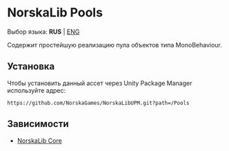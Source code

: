 # NorskaLib Pools
Выбор языка: **RUS** | [ENG](https://github.com/NorskaGames/NorskaLibUPM/blob/master/Pools/README.md)

Содержит простейшую реализацию пула объектов типа MonoBehaviour.

## Установка
Чтобы установить данный ассет через Unity Package Manager используйте адрес:
```
https://github.com/NorskaGames/NorskaLibUPM.git?path=/Pools
```
## Зависимости
* [NorskaLib Core](https://github.com/NorskaGames/NorskaLibUPM/tree/master/Core)
